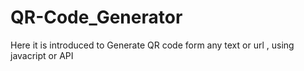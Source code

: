 # QR-Code_Generator
Here it is introduced to Generate QR code form any text or url , using javacript or API
